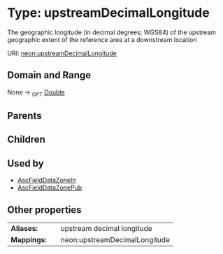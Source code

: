 
# Type: upstreamDecimalLongitude


The geographic longitude (in decimal degrees; WGS84) of the upstream geographic extent of the reference area at a downstream location

URI: [neon:upstreamDecimalLongitude](https://data.neonscience.org/upstreamDecimalLongitude)


## Domain and Range

None ->  <sub>OPT</sub> [Double](types/Double.md)

## Parents


## Children


## Used by

 * [AscFieldDataZoneIn](AscFieldDataZoneIn.md)
 * [AscFieldDataZonePub](AscFieldDataZonePub.md)

## Other properties

|  |  |  |
| --- | --- | --- |
| **Aliases:** | | upstream decimal longitude |
| **Mappings:** | | neon:upstreamDecimalLongitude |

